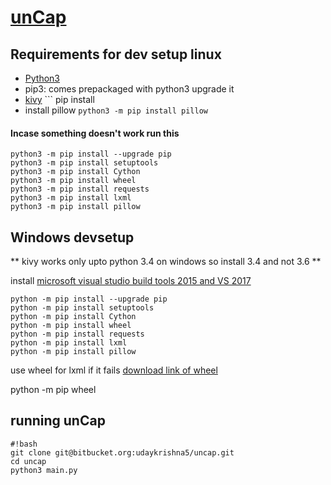 # [unCap](https://bitbucket.org/udaykrishna5/uncap/wiki)

## Requirements for dev setup linux
- [Python3](https://www.python.org/downloads/)
- pip3: comes prepackaged with python3 upgrade it
- [kivy](https://kivy.org/docs/installation/installation.html) ``` pip install 
- install pillow
```python3 -m pip install pillow```

#### Incase something doesn't work run this
```
python3 -m pip install --upgrade pip
python3 -m pip install setuptools
python3 -m pip install Cython
python3 -m pip install wheel
python3 -m pip install requests
python3 -m pip install lxml 
python3 -m pip install pillow

```


## Windows devsetup 
** kivy works only upto python 3.4 on windows so install 3.4 and not 3.6 **

install [microsoft visual studio build tools 2015 and VS 2017](http://landinghub.visualstudio.com/visual-cpp-build-tools)

```
python -m pip install --upgrade pip
python -m pip install setuptools
python -m pip install Cython
python -m pip install wheel
python -m pip install requests
python -m pip install lxml 
python -m pip install pillow

```
use wheel for lxml if it fails [download link of wheel](http://www.lfd.uci.edu/~gohlke/pythonlibs/#lxml)

python -m pip wheel <name of the wheel downloaded>




## running unCap
```
#!bash
git clone git@bitbucket.org:udaykrishna5/uncap.git
cd uncap
python3 main.py
```